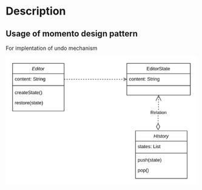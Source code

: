 # Description

## Usage of momento design pattern

For implentation of undo mechanism

![Momento pattern diagram](../../assets/momento.png)